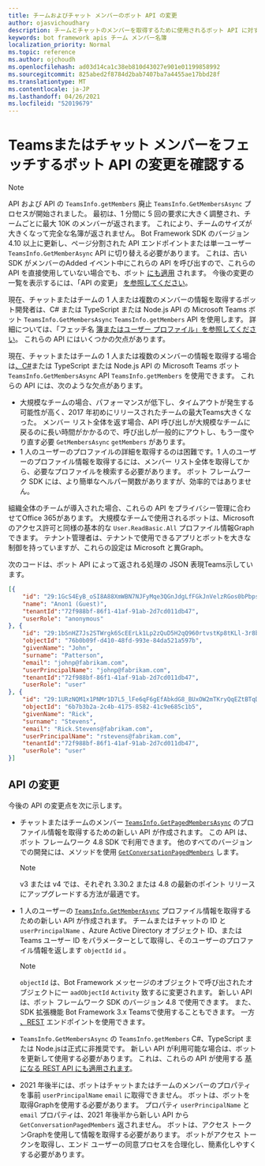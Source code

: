 ```yaml
---
title: チームおよびチャット メンバーのボット API の変更
author: ojasvichoudhary
description: チームとチャットのメンバーを取得するために使用されるボット API に対する今後の変更と進行中の変更について説明します。
keywords: bot framework apis チーム メンバー名簿
localization_priority: Normal
ms.topic: reference
ms.author: ojchoudh
ms.openlocfilehash: ad03d14ca1c38eb810d43027e901e01199858992
ms.sourcegitcommit: 825abed2f8784d2bab7407ba7a4455ae17bbd28f
ms.translationtype: MT
ms.contentlocale: ja-JP
ms.lasthandoff: 04/26/2021
ms.locfileid: "52019679"
---
```

# <a name="teams-bot-api-changes-to-fetch-team-or-chat-members"></a>Teamsまたはチャット メンバーをフェッチするボット API の変更を確認する

>[!NOTE]
> API および API の `TeamsInfo.getMembers` 廃止 `TeamsInfo.GetMembersAsync` プロセスが開始されました。 最初は、1 分間に 5 回の要求に大きく調整され、チームごとに最大 10K のメンバーが返されます。 これにより、チームのサイズが大きくなって完全な名簿が返されません。
> Bot Framework SDK のバージョン 4.10 以上に更新し、ページ分割された API エンドポイントまたは単一ユーザー `TeamsInfo.GetMemberAsync` API に切り替える必要があります。 これは、古い SDK がメンバーのAdded イベント中にこれらの API を呼び出すので、これらの API を直接使用していない場合でも、ボット [にも適用](../bots/how-to/conversations/subscribe-to-conversation-events.md#team-members-added) されます。 今後の変更の一覧を表示するには、「API の変更」 [を参照してください](team-chat-member-api-changes.md#api-changes)。 

現在、チャットまたはチームの 1 人または複数のメンバーの情報を取得するボット開発者は、C# または TypeScript または Node.js API の Microsoft Teams ボット `TeamsInfo.GetMembersAsync` `TeamsInfo.getMembers` API を使用します。 詳細については、「フェッチ名 [簿またはユーザー プロファイル」を参照してください](../bots/how-to/get-teams-context.md#fetch-the-roster-or-user-profile)。 これらの API にはいくつかの欠点があります。

現在、チャットまたはチームの 1 人または複数のメンバーの情報を取得する場合は[、C#](https://docs.microsoft.com/microsoftteams/platform/bots/how-to/get-teams-context?tabs=dotnet#fetch-the-roster-or-user-profile)または TypeScript または Node.js API の Microsoft Teams ボット `TeamsInfo.GetMembersAsync` API `TeamsInfo.getMembers` を使用できます。 これらの API には、次のような欠点があります。

* 大規模なチームの場合、パフォーマンスが低下し、タイムアウトが発生する可能性が高く、2017 年初めにリリースされたチームの最大Teams大きくなった。 メンバー リスト全体を返す場合、API 呼び出しが大規模なチームに戻るのに長い時間がかかるので、呼び出しが一般的にアウトし、もう一度やり直す必要 `GetMembersAsync` `getMembers` があります。
* 1 人のユーザーのプロファイルの詳細を取得するのは困難です。1 人のユーザーのプロファイル情報を取得するには、メンバー リスト全体を取得してから、必要なプロファイルを検索する必要があります。 ボット フレームワーク SDK には、より簡単なヘルパー関数がありますが、効率的ではありません。

組織全体のチームが導入された場合、これらの API をプライバシー管理に合わせてOffice 365があります。 大規模なチームで使用されるボットは、Microsoft のアクセス許可と同様の基本的な `User.ReadBasic.All` プロファイル情報Graphできます。 テナント管理者は、テナントで使用できるアプリとボットを大きな制御を持っていますが、これらの設定は Microsoft と異Graph。

次のコードは、ボット API によって返される処理の JSON 表現Teams示しています。

```json
[{
    "id": "29:1GcS4EyB_oSI8A88XmWBN7NJFyMqe3QGnJdgLfFGkJnVelzRGos0bPbpsfJjcbAD22bmKc4GMbrY2g4JDrrA8vM06X1-cHHle4zOE6U4ttcc",
    "name": "Anon1 (Guest)",
    "tenantId":"72f988bf-86f1-41af-91ab-2d7cd011db47",
    "userRole": "anonymous"
}, {
    "id": "29:1bSnHZ7Js2STWrgk6ScEErLk1Lp2zQuD5H2qQ960rtvstKp8tKLl-3r8b6DoW0QxZimuTxk_kupZ1DBMpvIQQUAZL-PNj0EORDvRZXy8kvWk",
    "objectId": "76b0b09f-d410-48fd-993e-84da521a597b",
    "givenName": "John",
    "surname": "Patterson",
    "email": "johnp@fabrikam.com",
    "userPrincipalName": "johnp@fabrikam.com",
    "tenantId":"72f988bf-86f1-41af-91ab-2d7cd011db47",
    "userRole": "user"
}, {
    "id": "29:1URzNQM1x1PNMr1D7L5_lFe6qF6gEfAbkdG8_BUxOW2mTKryQqEZtBTqDt10-MghkzjYDuUj4KG6nvg5lFAyjOLiGJ4jzhb99WrnI7XKriCs",
    "objectId": "6b7b3b2a-2c4b-4175-8582-41c9e685c1b5",
    "givenName": "Rick",
    "surname": "Stevens",
    "email": "Rick.Stevens@fabrikam.com",
    "userPrincipalName": "rstevens@fabrikam.com",
    "tenantId":"72f988bf-86f1-41af-91ab-2d7cd011db47",
    "userRole": "user"
}]
```

## <a name="api-changes"></a>API の変更

今後の API の変更点を次に示します。

* チャットまたはチームのメンバー [`TeamsInfo.GetPagedMembersAsync`](https://docs.microsoft.com/microsoftteams/platform/bots/how-to/get-teams-context?tabs=dotnet#fetch-the-roster-or-user-profile) のプロファイル情報を取得するための新しい API が作成されます。 この API は、ボット フレームワーク 4.8 SDK で利用できます。 他のすべてのバージョンでの開発には、メソッドを使用 [`GetConversationPagedMembers`](https://docs.microsoft.com/dotnet/api/microsoft.bot.connector.conversationsextensions.getconversationpagedmembersasync?view=botbuilder-dotnet-stable&preserve-view=true) します。

    > [!NOTE]
    > v3 または v4 では、それぞれ 3.30.2 または 4.8 の最新のポイント リリースにアップグレードする方法が最適です。

* 1 人のユーザーの [`TeamsInfo.GetMemberAsync`](https://docs.microsoft.com/microsoftteams/platform/bots/how-to/get-teams-context?tabs=dotnet#get-single-member-details) プロファイル情報を取得するための新しい API が作成されます。 チームまたはチャットの ID と[](https://docs.microsoft.com/windows/win32/ad/naming-properties#userprincipalname) `userPrincipalName` 、Azure Active Directory オブジェクト ID、または Teams ユーザー ID をパラメーターとして取得し、そのユーザーのプロファイル情報を返します `objectId` `id` 。

    > [!NOTE]
    > `objectId` は、Bot Framework メッセージのオブジェクトで呼び出されたオブジェクトに一 `aadObjectId` `Activity` 致するに変更されます。 新しい API は、ボット フレームワーク SDK のバージョン 4.8 で使用できます。 また、SDK 拡張機能 Bot Framework 3.x Teamsで使用することもできます。 一方 [、REST](https://docs.microsoft.com/microsoftteams/platform/bots/how-to/get-teams-context?tabs=json#get-single-member-details) エンドポイントを使用できます。

* `TeamsInfo.GetMembersAsync` の `TeamsInfo.getMembers` C#、TypeScript または Node.jsは正式に非推奨です。 新しい API が利用可能な場合は、ボットを更新して使用する必要があります。 これは、これらの API が使用する [基になる REST API にも適用されます](https://docs.microsoft.com/microsoftteams/platform/bots/how-to/get-teams-context?tabs=json#tabpanel_CeZOj-G++Q_json)。
* 2021 年後半には、ボットはチャットまたはチームのメンバーのプロパティを事前 `userPrincipalName` `email` に取得できません。 ボットは、ボットを取得Graphを使用する必要があります。 プロパティ `userPrincipalName` と `email` プロパティは、2021 年後半から新しい API から `GetConversationPagedMembers` 返されません。 ボットは、アクセス トークンGraphを使用して情報を取得する必要があります。 ボットがアクセス トークンを取得し、エンド ユーザーの同意プロセスを合理化し、簡素化しやすくする必要があります。

